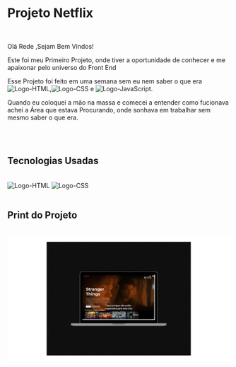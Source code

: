 <h1> Projeto Netflix </h1>
<br>
<p>Olá Rede ,Sejam Bem Vindos! </p>
<p>Este foi meu Primeiro Projeto, onde tiver a oportunidade de conhecer e me apaixonar pelo universo do Front End </p>
<p>Esse Projeto foi feito em uma semana sem eu nem saber o que era <img src="https://img.shields.io/badge/HTML5-E34F26?style=for-the-badge&logo=html5&logoColor=white" alt="Logo-HTML">,<img src="https://img.shields.io/badge/CSS3-1572B6?style=for-the-badge&logo=css3&logoColor=white" alt="Logo-CSS">  e  <img src="https://img.shields.io/badge/JavaScript-F7DF1E?style=for-the-badge&logo=javascript&logoColor=black" alt="Logo-JavaScript">.</p>
<p>Quando eu coloquei a mão na massa e comecei a entender como fucionava achei a Área que estava Procurando, onde sonhava em trabalhar sem mesmo saber o que era.</p>
<br>
<br>
<h2>Tecnologias Usadas</h2>
<br>
<img src="https://img.shields.io/badge/HTML5-E34F26?style=for-the-badge&logo=html5&logoColor=white" alt="Logo-HTML">
<img src="https://img.shields.io/badge/CSS3-1572B6?style=for-the-badge&logo=css3&logoColor=white" alt="Logo-CSS">
<br>
<br>
<h2>Print do Projeto</h2>
<br>
<img src="https://github.com/MIGUELVITOR16/PROJETO-DEVFLIX/blob/master/img/DEVFLIX.PNG.PNG?raw=true" alt="print-projeto"/>

